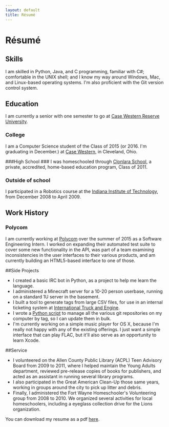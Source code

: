```yaml
---
layout: default 
title: Résumé
---
```


# Résumé #

## Skills ##
I am skilled in Python, Java, and C programming, familiar with C#; comfortable in the UNIX shell; and I know my way around Windows, Mac, and Linux-based operating systems.  I'm also proficient with the Git version control system.  

## Education ##
I am currently a senior with one semester to go at [Case Western Reserve University](http://case.edu/).

### College ###
I am a Computer Science student of the Class of 2015 (or 2016.  I'm graduating in December.) at [Case Western](http://case.edu/), in Cleveland, Ohio.

###High School ### 
I was homeschooled through [Clonlara School](http://www.clonlara.org/), a private, accredited, home-based education program, Class of 2011.

### Outside of school ### 
I participated in a Robotics course at the [Indiana Institute of Technology](http://www.indianatech.edu/), from December 2008 to April 2009.

## Work History ##

### Polycom ###
I am currently working at [Polycom](http://www.polycom.com) over the summer of 2015 as a Software Engineering Intern.  I worked on expanding their automated test suite to cover some new functionality in the API, was part of a team examining inconsistencies in the user interfaces to their various products, and am currently building an HTML5-based interface to one of those.

##Side Projects
* I created a basic IRC bot in Python, as a project to help me learn the language.
* I administered a Minecraft server for a 10-20 person userbase, running on a standard 1U server in the basement.
* I built a tool to generate tags from large CSV files, for use in an internal ticketing system at [International Truck and Engine](http://www.internationaltrucks.com/trucks/). 
* I wrote a [Python script](https://github.com/sposterkil/gman) to manage all the various git repositories on my computer by tag, so I can update them in bulk.  
* I'm currently working on a simple music player for OS X, because I'm really not happy with any of the existing offerings.  I just want a simple interface that can play FLAC, but it'll also serve as an opportunity to learn Xcode. 

##Service
* I volunteered on the Allen County Public Library (ACPL) Teen Advisory Board from 2009 to 2011, where I helped maintain the Young Adults department, reviewed pre-release copies of books for publishers, and acted as an assistant in running several library programs.  
* I also participated in the Great American Clean-Up those same years, working in groups around the city to pick up litter and debris.  
* Finally, I administered the Fort Wayne Homeschooler's Volunteering group from 2008 to 2010.  We organized several activities for local homeschoolers, including a eyeglass collection drive for the Lions organization.


You can download my resume as a pdf [here]({{site.url}}downloads/resume.pdf "Résumé"). 
